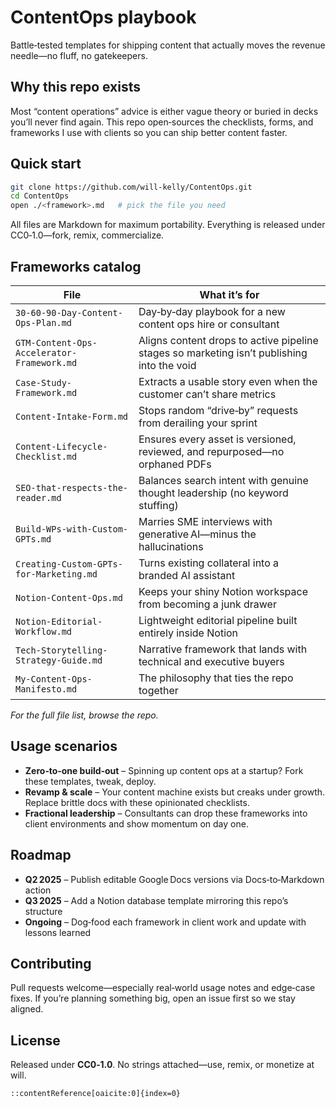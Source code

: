 # ContentOps playbook

Battle‑tested templates for shipping content that actually moves the revenue needle—no fluff, no gatekeepers.

## Why this repo exists

Most “content operations” advice is either vague theory or buried in decks you’ll never find again. This repo open‑sources the checklists, forms, and frameworks I use with clients so you can ship better content faster.

## Quick start

```bash
git clone https://github.com/will-kelly/ContentOps.git
cd ContentOps
open ./<framework>.md   # pick the file you need
````

All files are Markdown for maximum portability. Everything is released under CC0‑1.0—fork, remix, commercialize.

## Frameworks catalog

| File                                       | What it’s for                                                                              |
| ------------------------------------------ | ------------------------------------------------------------------------------------------ |
| `30-60-90-Day-Content-Ops-Plan.md`         | Day‑by‑day playbook for a new content ops hire or consultant                               |
| `GTM-Content-Ops-Accelerator-Framework.md` | Aligns content drops to active pipeline stages so marketing isn’t publishing into the void |
| `Case-Study-Framework.md`                  | Extracts a usable story even when the customer can’t share metrics                         |
| `Content-Intake-Form.md`                   | Stops random “drive‑by” requests from derailing your sprint                                |
| `Content-Lifecycle-Checklist.md`           | Ensures every asset is versioned, reviewed, and repurposed—no orphaned PDFs                |
| `SEO-that-respects-the-reader.md`          | Balances search intent with genuine thought leadership (no keyword stuffing)               |
| `Build-WPs-with-Custom-GPTs.md`            | Marries SME interviews with generative AI—minus the hallucinations                         |
| `Creating-Custom-GPTs-for-Marketing.md`    | Turns existing collateral into a branded AI assistant                                      |
| `Notion-Content-Ops.md`                    | Keeps your shiny Notion workspace from becoming a junk drawer                              |
| `Notion-Editorial-Workflow.md`             | Lightweight editorial pipeline built entirely inside Notion                                |
| `Tech-Storytelling-Strategy-Guide.md`      | Narrative framework that lands with technical and executive buyers                         |
| `My-Content-Ops-Manifesto.md`              | The philosophy that ties the repo together                                                 |

*For the full file list, browse the repo.*

## Usage scenarios

* **Zero‑to‑one build‑out** – Spinning up content ops at a startup? Fork these templates, tweak, deploy.
* **Revamp & scale** – Your content machine exists but creaks under growth. Replace brittle docs with these opinionated checklists.
* **Fractional leadership** – Consultants can drop these frameworks into client environments and show momentum on day one.

## Roadmap

* **Q2 2025** – Publish editable Google Docs versions via Docs‑to‑Markdown action
* **Q3 2025** – Add a Notion database template mirroring this repo’s structure
* **Ongoing** – Dog‑food each framework in client work and update with lessons learned

## Contributing

Pull requests welcome—especially real‑world usage notes and edge‑case fixes. If you’re planning something big, open an issue first so we stay aligned.

## License

Released under **CC0‑1.0**. No strings attached—use, remix, or monetize at will.

```
::contentReference[oaicite:0]{index=0}
```
